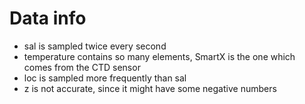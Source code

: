 # Data info

- sal is sampled twice every second
- temperature contains so many elements, SmartX is the one which comes from the CTD sensor
- loc is sampled more frequently than sal
- z is not accurate, since it might have some negative numbers




